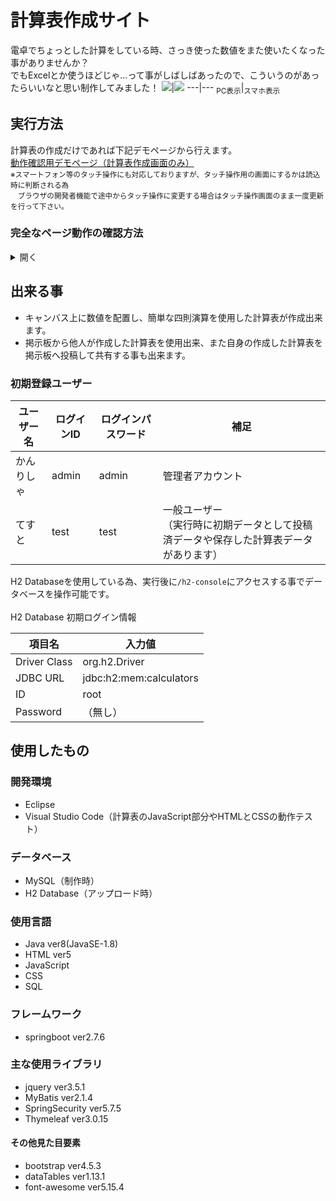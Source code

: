# 計算表作成サイト
電卓でちょっとした計算をしている時、さっき使った数値をまた使いたくなった事がありませんか？<br>
でもExcelとか使うほどじゃ…って事がしばしばあったので、こういうのがあったらいいなと思い制作してみました！
<img src="/../../../../orioriva/orioriva.github.io/blob/main/img/calculatorpage.png">|<img src="/../../../../orioriva/orioriva.github.io/blob/main/img/calculatorpage-phone.png">
---|---
<sub>PC表示</sub>|<sub>スマホ表示</sub>

## 実行方法
計算表の作成だけであれば下記デモページから行えます。<br>
[動作確認用デモページ（計算表作成画面のみ）](https://orioriva.github.io/)<br>
<sub>※スマートフォン等のタッチ操作にも対応しておりますが、タッチ操作用の画面にするかは読込時に判断される為<br>
　ブラウザの開発者機能で途中からタッチ操作に変更する場合はタッチ操作画面のまま一度更新を行って下さい。</sub>

### 完全なページ動作の確認方法
<details>
  <summary>開く</summary>
  <br>
  ※ プロジェクトファイルの実行については、ここではEclipseを使用する前提で説明いたします。<br>
  
  #### 1. プロジェクトをダウンロードする
  ① ページ右上の「<> CODE ▼」をクリックします<br>
  <img src="/../../../../orioriva/orioriva.github.io/blob/main/img/projectDL1.png" width="600px"><br>
  <br>
  ② その中の「Download ZIP」をクリック<br>
  <img src="/../../../../orioriva/orioriva.github.io/blob/main/img/projectDL2.png" height="300px"><br>
  <br>
  ③ ダウンロードしたZIPファイルを好きな場所に展開して下さい<br>
  <img src="/../../../../orioriva/orioriva.github.io/blob/main/img/projectDL3.png" height="200px"><br>
  <br>
  ※ここで後々の混乱回避の為、プロジェクトデータがプロジェクトファイルの直下になっていない場合は<br>
  　中のファイル位置を移動して直しておきましょう<br>
  <img src="/../../../../orioriva/orioriva.github.io/blob/main/img/projectDL4-1.png" width="600px"><br>
  <br>
  <img src="/../../../../orioriva/orioriva.github.io/blob/main/img/projectDL4-2.png" width="600px"><br>
  
  #### 2. プロジェクトを動かしてみる（Eclipse使用）
  ※説明画像のEclipseは[Pleiades](https://mergedoc.osdn.jp/)によって日本語化されています<br>
  <br>
  ① Eclipseを開き、画面左上の「ファイル」から「ファイル・システムからプロジェクトを開く...」を選択<br>
  <img src="/../../../../orioriva/orioriva.github.io/blob/main/img/projectBuild1.png" width="400px"><br>
  <br>
  ② 「ディレクトリー(R)...」をクリック<br>
  <img src="/../../../../orioriva/orioriva.github.io/blob/main/img/projectBuild2.png" width="600px"><br>
  <br>
  ③ プロジェクトを展開したファイルを選択<br>
  <img src="/../../../../orioriva/orioriva.github.io/blob/main/img/projectBuild3.png" width="600px"><br>
  <br>
  ④ 検査が完了すると「完了」が押せるようになるのでクリック<br>
  <img src="/../../../../orioriva/orioriva.github.io/blob/main/img/projectBuild4.png" width="600px"><br>
  <br>
  ⑤ しばらくしてファイルが全て読み込まれたら<br>
  プロジェクト・エクスプローラー上のプロジェクト（名前を変えていなければ「Calculators-main」）を右クリックし<br>
  「実行」＞「Spring Bootアプリケーション」をクリック<br>
  <img src="/../../../../orioriva/orioriva.github.io/blob/main/img/projectBuild5.png" width="600px"><br>
  <br>
  ⑥ コンソール画面にエラー無く最後まで行ったら実行出来ていますので次へ<br>
  <img src="/../../../../orioriva/orioriva.github.io/blob/main/img/projectBuild6.png" width="600px"><br>
  <br>
  ⑦ 各Webブラウザ上(画像はGoogle Chrome)のURL入力欄に「localhost:（ポート番号※）」を打ち込んで移動します。<br>
  　※ポート番号のデフォルトは「8080」<br>
  <img src="/../../../../orioriva/orioriva.github.io/blob/main/img/projectBuild7.png" width="600px"><br>
  <br>
  ⑧ すると計算表作成サイトのトップページへ移動出来るので、色々と操作してみて下さい！<br>
  <img src="/../../../../orioriva/orioriva.github.io/blob/main/img/projectBuild8.png" width="600px"><br>
  <br>
  
</details>

## 出来る事
- キャンバス上に数値を配置し、簡単な四則演算を使用した計算表が作成出来ます。<br>
- 掲示板から他人が作成した計算表を使用出来、また自身の作成した計算表を掲示板へ投稿して共有する事も出来ます。

### 初期登録ユーザー
ユーザー名|ログインID|ログインパスワード|補足
---|---|---|---
かんりしゃ|admin|admin|管理者アカウント<br>
てすと|test|test|一般ユーザー<br>（実行時に初期データとして投稿済データや保存した計算表データがあります）

H2 Databaseを使用している為、実行後に`/h2-console`にアクセスする事でデータベースを操作可能です。<br>
<br>
H2 Database 初期ログイン情報

項目名|入力値
---|---
Driver Class|org.h2.Driver
JDBC URL|jdbc:h2:mem:calculators
ID|root
Password|（無し）

## 使用したもの
### 開発環境
- Eclipse
- Visual Studio Code（計算表のJavaScript部分やHTMLとCSSの動作テスト）

### データベース
- MySQL（制作時）
- H2 Database（アップロード時）

### 使用言語
- Java ver8(JavaSE-1.8)
- HTML ver5
- JavaScript
- CSS
- SQL

### フレームワーク
- springboot ver2.7.6

### 主な使用ライブラリ
- jquery ver3.5.1
- MyBatis ver2.1.4
- SpringSecurity ver5.7.5
- Thymeleaf ver3.0.15

#### その他見た目要素
- bootstrap ver4.5.3
- dataTables ver1.13.1
- font-awesome ver5.15.4
